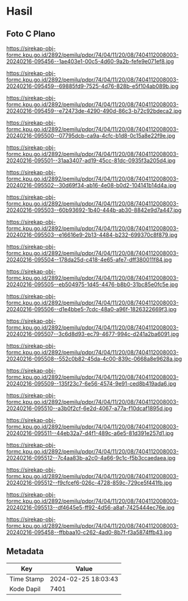 # Hasil

## Foto C Plano

https://sirekap-obj-formc.kpu.go.id/2892/pemilu/pdpr/74/04/11/20/08/7404112008003-20240216-095456--1ae403e1-00c5-4d60-9a2b-fefe9e071ef8.jpg

https://sirekap-obj-formc.kpu.go.id/2892/pemilu/pdpr/74/04/11/20/08/7404112008003-20240216-095459--69885fd9-7525-4d76-828b-e5f104ab089b.jpg

https://sirekap-obj-formc.kpu.go.id/2892/pemilu/pdpr/74/04/11/20/08/7404112008003-20240216-095459--e72473de-4290-490d-86c3-b72c92bdeca2.jpg

https://sirekap-obj-formc.kpu.go.id/2892/pemilu/pdpr/74/04/11/20/08/7404112008003-20240216-095500--07795dcb-ca9a-4cfc-b1d8-0c15a8e22f9e.jpg

https://sirekap-obj-formc.kpu.go.id/2892/pemilu/pdpr/74/04/11/20/08/7404112008003-20240216-095501--31aa3407-ad19-45cc-81dc-0935f3a205d4.jpg

https://sirekap-obj-formc.kpu.go.id/2892/pemilu/pdpr/74/04/11/20/08/7404112008003-20240216-095502--30d69f34-ab16-4e08-b0d2-104141b14d4a.jpg

https://sirekap-obj-formc.kpu.go.id/2892/pemilu/pdpr/74/04/11/20/08/7404112008003-20240216-095503--60b93692-1b40-444b-ab30-8842e9d7a447.jpg

https://sirekap-obj-formc.kpu.go.id/2892/pemilu/pdpr/74/04/11/20/08/7404112008003-20240216-095503--e16616e9-2b13-4484-b232-699370c8f879.jpg

https://sirekap-obj-formc.kpu.go.id/2892/pemilu/pdpr/74/04/11/20/08/7404112008003-20240216-095504--178da25d-c418-4e65-afe7-dff380011f84.jpg

https://sirekap-obj-formc.kpu.go.id/2892/pemilu/pdpr/74/04/11/20/08/7404112008003-20240216-095505--eb504975-1d45-4476-b8b0-31bc85e0fc5e.jpg

https://sirekap-obj-formc.kpu.go.id/2892/pemilu/pdpr/74/04/11/20/08/7404112008003-20240216-095506--d1e4bbe5-7cdc-48a0-a96f-1826322669f3.jpg

https://sirekap-obj-formc.kpu.go.id/2892/pemilu/pdpr/74/04/11/20/08/7404112008003-20240216-095507--3c6d8d93-ec79-4677-994c-d241a2ba6091.jpg

https://sirekap-obj-formc.kpu.go.id/2892/pemilu/pdpr/74/04/11/20/08/7404112008003-20240216-095508--552c0b82-45da-4c00-839c-0668a8e9628a.jpg

https://sirekap-obj-formc.kpu.go.id/2892/pemilu/pdpr/74/04/11/20/08/7404112008003-20240216-095509--135f23c7-6e56-4574-9e91-ced8b419ada6.jpg

https://sirekap-obj-formc.kpu.go.id/2892/pemilu/pdpr/74/04/11/20/08/7404112008003-20240216-095510--a3b0f2cf-6e2d-4067-a77a-f10dcaf1895d.jpg

https://sirekap-obj-formc.kpu.go.id/2892/pemilu/pdpr/74/04/11/20/08/7404112008003-20240216-095511--44eb32a7-d4f1-489c-a6e5-81d391e257d1.jpg

https://sirekap-obj-formc.kpu.go.id/2892/pemilu/pdpr/74/04/11/20/08/7404112008003-20240216-095512--7c4aa83b-a2c0-4a66-9c1c-f5b3ccaedaea.jpg

https://sirekap-obj-formc.kpu.go.id/2892/pemilu/pdpr/74/04/11/20/08/7404112008003-20240216-095512--f9cfcef6-026c-4728-859c-729ce5f441fb.jpg

https://sirekap-obj-formc.kpu.go.id/2892/pemilu/pdpr/74/04/11/20/08/7404112008003-20240216-095513--df4645e5-ff92-4d56-a8af-7425444ec76e.jpg

https://sirekap-obj-formc.kpu.go.id/2892/pemilu/pdpr/74/04/11/20/08/7404112008003-20240216-095458--ffbbaa10-c262-4ad0-8b7f-f3a5874ffb43.jpg


## Metadata

| Key        | Value               |
| ---------- | ------------------- |
| Time Stamp | 2024-02-25 18:03:43 |
| Kode Dapil | 7401                |



